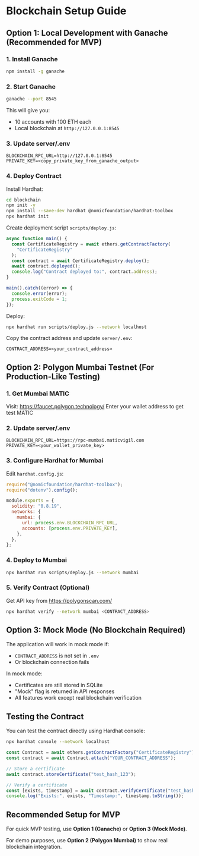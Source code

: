# Blockchain Setup Guide

## Option 1: Local Development with Ganache (Recommended for MVP)

### 1. Install Ganache

```bash
npm install -g ganache
```

### 2. Start Ganache

```bash
ganache --port 8545
```

This will give you:

- 10 accounts with 100 ETH each
- Local blockchain at `http://127.0.0.1:8545`

### 3. Update server/.env

```env
BLOCKCHAIN_RPC_URL=http://127.0.0.1:8545
PRIVATE_KEY=<copy_private_key_from_ganache_output>
```

### 4. Deploy Contract

Install Hardhat:

```bash
cd blockchain
npm init -y
npm install --save-dev hardhat @nomicfoundation/hardhat-toolbox
npx hardhat init
```

Create deployment script `scripts/deploy.js`:

```javascript
async function main() {
  const CertificateRegistry = await ethers.getContractFactory(
    "CertificateRegistry"
  );
  const contract = await CertificateRegistry.deploy();
  await contract.deployed();
  console.log("Contract deployed to:", contract.address);
}

main().catch((error) => {
  console.error(error);
  process.exitCode = 1;
});
```

Deploy:

```bash
npx hardhat run scripts/deploy.js --network localhost
```

Copy the contract address and update `server/.env`:

```env
CONTRACT_ADDRESS=<your_contract_address>
```

## Option 2: Polygon Mumbai Testnet (For Production-Like Testing)

### 1. Get Mumbai MATIC

Visit: https://faucet.polygon.technology/
Enter your wallet address to get test MATIC

### 2. Update server/.env

```env
BLOCKCHAIN_RPC_URL=https://rpc-mumbai.maticvigil.com
PRIVATE_KEY=<your_wallet_private_key>
```

### 3. Configure Hardhat for Mumbai

Edit `hardhat.config.js`:

```javascript
require("@nomicfoundation/hardhat-toolbox");
require("dotenv").config();

module.exports = {
  solidity: "0.8.19",
  networks: {
    mumbai: {
      url: process.env.BLOCKCHAIN_RPC_URL,
      accounts: [process.env.PRIVATE_KEY],
    },
  },
};
```

### 4. Deploy to Mumbai

```bash
npx hardhat run scripts/deploy.js --network mumbai
```

### 5. Verify Contract (Optional)

Get API key from https://polygonscan.com/

```bash
npx hardhat verify --network mumbai <CONTRACT_ADDRESS>
```

## Option 3: Mock Mode (No Blockchain Required)

The application will work in mock mode if:

- `CONTRACT_ADDRESS` is not set in `.env`
- Or blockchain connection fails

In mock mode:

- Certificates are still stored in SQLite
- "Mock" flag is returned in API responses
- All features work except real blockchain verification

## Testing the Contract

You can test the contract directly using Hardhat console:

```bash
npx hardhat console --network localhost
```

```javascript
const Contract = await ethers.getContractFactory("CertificateRegistry");
const contract = await Contract.attach("YOUR_CONTRACT_ADDRESS");

// Store a certificate
await contract.storeCertificate("test_hash_123");

// Verify a certificate
const [exists, timestamp] = await contract.verifyCertificate("test_hash_123");
console.log("Exists:", exists, "Timestamp:", timestamp.toString());
```

## Recommended Setup for MVP

For quick MVP testing, use **Option 1 (Ganache)** or **Option 3 (Mock Mode)**.

For demo purposes, use **Option 2 (Polygon Mumbai)** to show real blockchain integration.
